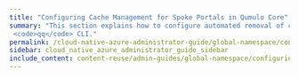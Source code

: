 ```yaml
---
title: "Configuring Cache Management for Spoke Portals in Qumulo Core"
summary: "This section explains how to configure automated removal of cached data from spoke portals and how to remove cached directories and files from spoke portals by using the
 <code>qq</code> CLI."
permalink: /cloud-native-azure-administrator-guide/global-namespace/configuring-cache-management-for-spoke-portals.html
sidebar: cloud_native_azure_administrator_guide_sidebar
include_content: content-reuse/admin-guides/global-namespace/configuring-cache-management-for-spoke-portals.md
---
```

